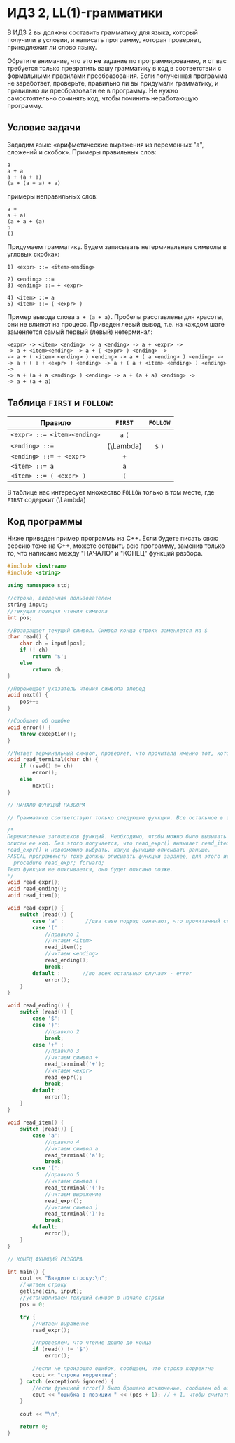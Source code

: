 # ИДЗ 2, LL(1)-грамматики

В ИДЗ 2 вы должны составить грамматику для языка, который получили в
условии, и написать программу, которая проверяет, принадлежит ли слово
языку.

Обратите внимание, что это **не** задание по программированию, и от вас
требуется только превратить вашу грамматику в код в соответствии с 
формальными правилами преобразования. Если полученная программа не
заработает, проверьте, правильно ли вы придумали
грамматику, и правильно ли преобразовали ее в программу. Не нужно
самостоятельно сочинять код, чтобы починить неработающую программу. 

## Условие задачи

Зададим язык: «арифметические выражения из переменных
"a", сложений и скобок». Примеры правильных слов:
  
    a
    a + a
    a + (a + a)
    (a + (a + a) + a)
  
примеры неправильных слов:
    
    a + 
    a + a)
    (a + a + (a)
    b
    ()
    
Придумаем грамматику. Будем записывать нетерминальные символы в угловых
скобках:

    1) <expr> ::= <item><ending>

    2) <ending> ::=
    3) <ending> ::= + <expr>

    4) <item> ::= a
    5) <item> ::= ( <expr> )
    
Пример вывода слова `a + (a + a)`. Пробелы расставлены
для красоты, они не влияют на процесс. Приведен левый вывод, т.е. на
каждом шаге заменяется самый первый (левый) нетерминал:

    <expr> -> <item> <ending> -> a <ending> -> a + <expr> ->
    -> a + <item><ending> -> a + ( <expr> ) <ending> ->
    -> a + ( <item> <ending> ) <ending> -> a + ( a <ending> ) <ending> ->
    -> a + ( a + <expr> ) <ending> -> a + ( a + <item> <ending> ) <ending> ->
    -> a + (a + a <ending> ) <ending> -> a + (a + a) <ending> ->
    -> a + (a + a)
    
## Таблица `FIRST` и `FOLLOW`:

|Правило| `FIRST` | `FOLLOW`
|---------|:--------:|:-----:
| `<expr> ::= <item><ending>` | `a` `(` |   |
| `<ending> ::=` | \(\\Lambda\) | `$` `)` |
| `<ending> ::= + <expr>` | `+` |
| `<item> ::= a` | `a` |
| `<item> ::= ( <expr> )` | `(`

В таблице нас интересует множество `FOLLOW` только в том месте, где
`FIRST` содержит \(\\Lambda\)

## Код программы
Ниже приведен пример программы на C++. Если будете писать
свою версию тоже на C++, можете оставить всю программу, заменив только
то, что написано между "НАЧАЛО" и "КОНЕЦ" функций разбора.

```c++
#include <iostream>
#include <string>

using namespace std;

//строка, введенная пользователем
string input;
//текущая позиция чтения символа
int pos;

//Возвращает текущий символ. Символ конца строки заменяется на $
char read() {
    char ch = input[pos];
    if (! ch)
        return '$';
    else
        return ch;
}

//Перемещает указатель чтения символа вперед
void next() {
    pos++;
}

//Сообщает об ошибке
void error() {
    throw exception();
}

//Читает терминальный символ, проверяет, что прочитала именно тот, который нужно
void read_terminal(char ch) {
    if (read() != ch)
        error();
    else
        next();
}

// НАЧАЛО ФУНКЦИЙ РАЗБОРА

// Грамматике соответствуют только следующие функции. Все остальное в этом файле нужно только, чтобы программу можно было запустить и проверить.

/*
Перечисление заголовков функций. Необходимо, чтобы можно было вызывать функцию до того, как
описан ее код. Без этого получается, что read_expr() вызывает read_item(), read_item() вызывает
read_expr() и невозможно выбрать, какую функцию описывать раньше.
PASCAL программисты тоже должны описывать функции заранее, для этого используется следующий синтаксис:
  procedure read_expr; forward;
Тело функции не описывается, оно будет описано позже.
*/
void read_expr();
void read_ending();
void read_item();

void read_expr() {
    switch (read()) {
        case 'a' :       //два case подряд означают, что прочитанный символ либо a, либо (
        case '(' :
            //правило 1
            //читаем <item>
            read_item();
            //читаем <ending>
            read_ending();
            break;
        default :       //во всех остальных случаях - error
            error();
    }
}

void read_ending() {
    switch (read()) {
        case '$':
        case ')':
            //правило 2
            break;
        case '+' :
            //правило 3
            //читаем символ +
            read_terminal('+');
            //читаем <expr>
            read_expr();
            break;
        default :
            error();
    }
}

void read_item() {
    switch (read()) {
        case 'a':
            //правило 4
            //читаем символ a
            read_terminal('a');
            break;
        case '(':
            //правило 5
            //читаем символ (
            read_terminal('(');
            //читаем выражение
            read_expr();
            //читаем символ )
            read_terminal(')');
            break;
        default:
            error();
    }
}

// КОНЕЦ ФУНКЦИЙ РАЗБОРА

int main() {
    cout << "Введите строку:\n";
    //читаем строку
    getline(cin, input);
    //устанавливаем текущий символ в начало строки
    pos = 0;

    try {
        //читаем выражение
        read_expr();

        //проверяем, что чтение дошло до конца
        if (read() != '$')
            error();

        //если не произошло ошибок, сообщаем, что строка корректна
        cout << "строка корректна";
    } catch (exception& ignored) {
        //если функцией error() было брошено исключение, сообщаем об ошибке и позиции.
        cout << "ошибка в позиции " << (pos + 1); // + 1, чтобы считать позиции с 1, а не с 0
    }
    
    cout << "\n";

    return 0;
}
```
